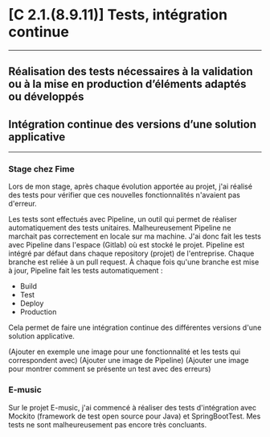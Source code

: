 # [C 2.1.(8.9.11)] Tests, intégration continue

---
## Réalisation des tests nécessaires à la validation ou à la mise en production d’éléments adaptés ou développés
## Intégration continue des versions d’une solution applicative

---
### Stage chez Fime

Lors de mon stage, après chaque évolution apportée au projet, j'ai réalisé 
des tests pour vérifier que ces nouvelles fonctionnalités n'avaient 
pas d'erreur.

Les tests sont effectués avec Pipeline, un outil qui permet de réaliser 
automatiquement des tests unitaires. 
Malheureusement Pipeline ne marchait pas correctement en locale 
sur ma machine.
J'ai donc fait les tests avec Pipeline dans l'espace (Gitlab) où est stocké 
le projet. Pipeline est intégré par défaut dans chaque repository (projet) 
de l'entreprise. 
Chaque branche est reliée à un pull request.
À chaque fois qu'une branche est mise à jour, Pipeline fait les tests
automatiquement : 

- Build
- Test
- Deploy
- Production

Cela permet de faire une intégration continue 
des différentes versions d'une solution applicative. 

(Ajouter en exemple une image pour une fonctionnalité et les tests 
qui correspondent avec)
(Ajouter une image de Pipeline)
(Ajouter une image pour montrer comment se présente un test avec des erreurs)

### E-music

Sur le projet E-music, j'ai commencé à réaliser des tests d'intégration
avec Mockito (framework de test open source pour Java) et SpringBootTest.
Mes tests ne sont malheureusement pas encore très concluants. 